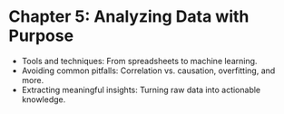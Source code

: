 # Chapter 5: Analyzing Data with Purpose

- Tools and techniques: From spreadsheets to machine learning.
- Avoiding common pitfalls: Correlation vs. causation, overfitting, and more.
- Extracting meaningful insights: Turning raw data into actionable knowledge.
